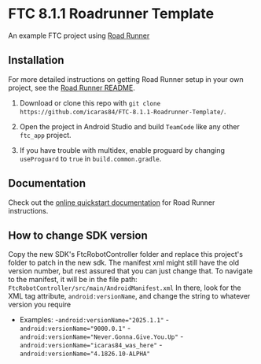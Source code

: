 # FTC 8.1.1 Roadrunner Template

An example FTC project using [Road Runner](https://github.com/acmerobotics/road-runner)

## Installation

For more detailed instructions on getting Road Runner setup in your own project, see the [Road Runner README](https://github.com/acmerobotics/road-runner#core).

1. Download or clone this repo with `git clone https://github.com/icaras84/FTC-8.1.1-Roadrunner-Template/`.

1. Open the project in Android Studio and build `TeamCode` like any other `ftc_app` project.

1. If you have trouble with multidex, enable proguard by changing `useProguard` to `true` in `build.common.gradle`.

## Documentation

Check out the [online quickstart documentation](https://acme-robotics.gitbook.io/road-runner/quickstart/introduction) for Road Runner instructions.

## How to change SDK version

Copy the new SDK's FtcRobotController folder and replace this project's folder to patch in the new sdk.
The manifest xml might still have the old version number, but rest assured that you can just change that.
To navigate to the manifest, it will be in the file path: `FtcRobotController/src/main/AndroidManifest.xml`
In there, look for the XML tag attribute, `android:versionName`, and change the string to whatever version you require
- Examples: 
  -`android:versionName="2025.1.1"`
  -`android:versionName="9000.0.1"`
  -`android:versionName="Never.Gonna.Give.You.Up"`
  -`android:versionName="icaras84_was_here"`
  -`android:versionName="4.1826.10-ALPHA"`
